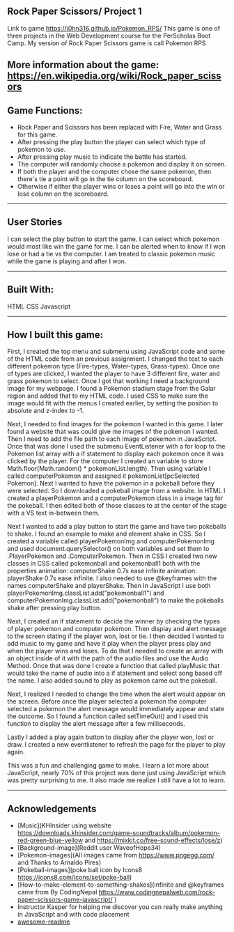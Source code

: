 ## Rock Paper Scissors/ Project 1
Link to game https://j0hn316.github.io/Pokemon_RPS/
This game is one of three projects in the Web Development course for the PerScholas Boot Camp.
My version of Rock Paper Scissors game is call Pokemon RPS

## More information about the game: https://en.wikipedia.org/wiki/Rock_paper_scissors

## Game Functions:

- Rock Paper and Scissors has been replaced with Fire, Water and Grass for this game.
- After pressing the play button the player can select which type of pokemon to use.
- After pressing play music to indicate the battle has started.
- The computer will randomly choose a pokemon and display it on screen.
- If both the player and the computer chose the same pokemon, then there's tie a point will go in the tie column on the scoreboard.
- Otherwise if either the player wins or loses a point will go into the win or lose column on the scoreboard.

---

## User Stories

I can select the play button to start the game.
I can select which pokemon would most like win the game for me.
I can be alerted when to know if I won lose or had a tie vs the computer.
I am treated to classic pokemon music while the game is playing and after I won.

---

## Built With:

HTML
CSS
Javascript

---

## How I built this game:

First, I created the top menu and submenu using JavaScript code and some of the HTML code from an previous assignment. I changed the text to each different pokemon type (Fire-types, Water-types, Grass-types). Once one of types are clicked, I wanted the player to have 3 different fire, water and grass pokemon to select. Once I got that working I need a background image for my webpage. I found a Pokemon stadium stage from the Galar region and added that to my HTML code. I used CSS to make sure the image would fit with the menus I created earlier, by setting the position to absolute and z-index to -1.

Next, I needed to find images for the pokemon I wanted in this game. I later found a website that was could give me images of the pokemon I wanted. Then I need to add the file path to each image of pokemon in JavaScript. Once that was done I used the submenu EventListener with a for loop to the Pokemon list array with a if statement to display each pokemon once it was clicked by the player. For the computer I created an variable to store Math.floor(Math.random() \* pokemonList.length). Then using variable I called computerPokemon and assigned it pokemonList[pcSelected Pokemon]. Next I wanted to have the pokemon in a pokeball before they were selected. So I downloaded a pokeball image from a website. In HTML I created a playerPokemon and a computerPokemon class in a image tag for the pokeball. I then edited both of those classes to at the center of the stage with a VS text in-between them.

Next I wanted to add a play button to start the game and have two pokeballs to shake. I found an example to make and element shake in CSS. So I created a variable called playerPokemonImg and computerPokemonImg and used document.querySelector() on both variables and set them to .PlayerPokemon and .ComputerPokemon. Then in CSS I created two new classes in CSS called pokemonball and pokemonball1 both with the properties animation: computerShake 0.7s ease infinite animation: playerShake 0.7s ease infinite. I also needed to use @keyframes with the names computerShake and playerShake. Then In JavaScript I use both playerPokemonImg.classList.add("pokemonball1") and computerPokemonImg.classList.add("pokemonball") to make the pokeballs shake after pressing play button.

Next, I created an if statement to decide the winner by checking the types of player pokemon and computer pokemon. Then display and alert message to the screen stating if the player won, lost or tie. I then decided I wanted to add music to my game and have it play when the player press play and when the player wins and loses. To do that I needed to create an array with an object inside of it with the path of the audio files and use the Audio Method. Once that was done I create a function that called playMusic that would take the name of audio into a if statement and select song based off the name. I also added sound to play as pokemon came out the pokeball.

Next, I realized I needed to change the time when the alert would appear on the screen. Before once the player selected a pokemon the computer selected a pokemon the alert message would immediately appear and state the outcome. So I found a function called setTimeOut() and I used this function to display the alert message after a few milliseconds.

Lastly I added a play again button to display after the player won, lost or draw. I created a new eventlistener to refresh the page for the player to play again.

This was a fun and challenging game to make. I learn a lot more about JavaScript, nearly 70% of this project was done just using JavaScript which was pretty surprising to me. It also made me realize I still have a lot to learn.

---

## Acknowledgements

- [Music](KHInsider using website https://downloads.khinsider.com/game-soundtracks/album/pokemon-red-green-blue-yellow and https://mixkit.co/free-sound-effects/lose/z)
- [Background-image](Reddit user WaveofHope34)
- [Pokemon-images](All images came from https://www.pngegg.com/ and Thanks to Arnaldo Pires)
- [Pokeball-images](poke ball icon by Icons8 https://icons8.com/icons/set/poke-ball)
- [How-to-make-element-to-something-shakes](infinite and @keyframes came from By CodingNepal https://www.codingnepalweb.com/rock-paper-scissors-game-javascript/
  )
- Instructor Kasper for helping me discover you can really make anything in JavaScript and with code placement
- [awesome-readme](https://github.com/tishana/tower-of-hanoi/blob/master/README.md)

